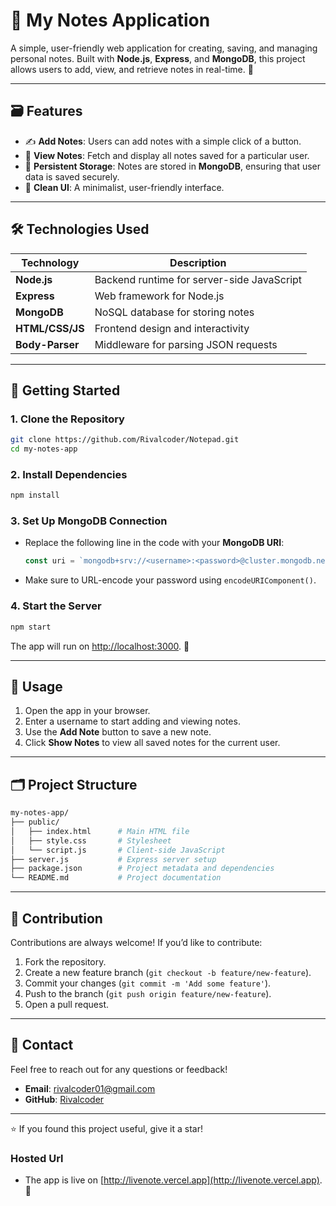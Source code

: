 # 📝 My Notes Application  

A simple, user-friendly web application for creating, saving, and managing personal notes. Built with **Node.js**, **Express**, and **MongoDB**, this project allows users to add, view, and retrieve notes in real-time. 🚀  

---

## 🗃️ Features  
- ✍️ **Add Notes**: Users can add notes with a simple click of a button.  
- 🐂 **View Notes**: Fetch and display all notes saved for a particular user.  
- 💾 **Persistent Storage**: Notes are stored in **MongoDB**, ensuring that user data is saved securely.  
- 🎨 **Clean UI**: A minimalist, user-friendly interface.  

---

## 🛠️ Technologies Used  

| Technology        | Description                               |
|-------------------|-------------------------------------------|
| **Node.js**       | Backend runtime for server-side JavaScript |
| **Express**       | Web framework for Node.js                  |
| **MongoDB**       | NoSQL database for storing notes           |
| **HTML/CSS/JS**   | Frontend design and interactivity          |
| **Body-Parser**   | Middleware for parsing JSON requests       |

---

## 🚀 Getting Started  

### 1. Clone the Repository  
```bash
git clone https://github.com/Rivalcoder/Notepad.git
cd my-notes-app
```

### 2. Install Dependencies  
```bash
npm install
```

### 3. Set Up MongoDB Connection  
- Replace the following line in the code with your **MongoDB URI**:  
  ```javascript
  const uri = `mongodb+srv://<username>:<password>@cluster.mongodb.net/?retryWrites=true&w=majority`;
  ```
- Make sure to URL-encode your password using `encodeURIComponent()`.

### 4. Start the Server  
```bash
npm start
```
The app will run on [http://localhost:3000](http://localhost:3000). 🎉  

---

## 🔅 Usage  

1. Open the app in your browser.  
2. Enter a username to start adding and viewing notes.  
3. Use the **Add Note** button to save a new note.  
4. Click **Show Notes** to view all saved notes for the current user.

---

## 🗂 Project Structure  

```bash
my-notes-app/
├── public/
│   ├── index.html      # Main HTML file
│   ├── style.css       # Stylesheet
│   └── script.js       # Client-side JavaScript
├── server.js           # Express server setup
├── package.json        # Project metadata and dependencies
└── README.md           # Project documentation
```

---

## 🤝 Contribution  

Contributions are always welcome! If you’d like to contribute:  
1. Fork the repository.  
2. Create a new feature branch (`git checkout -b feature/new-feature`).  
3. Commit your changes (`git commit -m 'Add some feature'`).  
4. Push to the branch (`git push origin feature/new-feature`).  
5. Open a pull request.

---


## 📧 Contact  

Feel free to reach out for any questions or feedback!  
- **Email**: [rivalcoder01@gmail.com](mailto:rivalcoder01@gmail.com)  
- **GitHub**: [Rivalcoder](https://github.com/Rivalcoder)

---

⭐ If you found this project useful, give it a star!  

### Hosted Url

- The app is live on [http://livenote.vercel.app](http://livenote.vercel.app). 🎉
